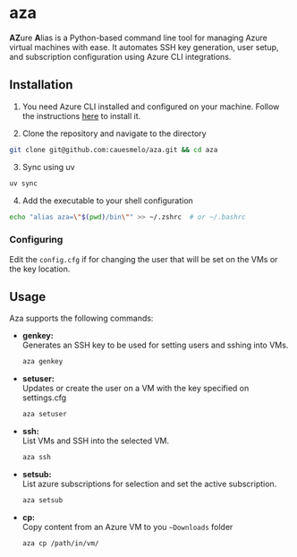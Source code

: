 # aza

**AZ**ure **A**lias is a Python-based command line tool for managing Azure virtual machines with ease. It automates SSH key generation, user setup, and subscription configuration using Azure CLI integrations.

## Installation

1. You need Azure CLI installed and configured on your machine. Follow the instructions [here](https://docs.microsoft.com/en-us/cli/azure/install-azure-cli) to install it.

2. Clone the repository and navigate to the directory

```bash
git clone git@github.com:cauesmelo/aza.git && cd aza
```

3. Sync using uv

```bash
uv sync
```

4. Add the executable to your shell configuration

```bash
echo "alias aza=\"$(pwd)/bin\"" >> ~/.zshrc  # or ~/.bashrc
```

### Configuring

Edit the `config.cfg` if for changing the user that will be set on the VMs or the key location.

## Usage

Aza supports the following commands:

- **genkey:**  
  Generates an SSH key to be used for setting users and sshing into VMs.

  ```bash
  aza genkey
  ```

- **setuser:**  
  Updates or create the user on a VM with the key specified on settings.cfg

  ```bash
  aza setuser
  ```

- **ssh:**  
  List VMs and SSH into the selected VM.

  ```bash
  aza ssh
  ```

- **setsub:**  
  List azure subscriptions for selection and set the active subscription.

  ```bash
  aza setsub
  ```

- **cp:**  
  Copy content from an Azure VM to you `~Downloads` folder
  ```bash
  aza cp /path/in/vm/
  ```
